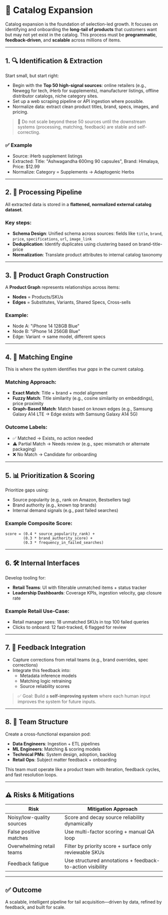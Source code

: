 # 🛒 Catalog Expansion

Catalog expansion is the foundation of selection-led growth. It focuses on identifying and onboarding the **long-tail of products** that customers want but may not yet exist in the catalog. This process must be **programmatic**, **feedback-driven**, and **scalable** across millions of items.

---

## 1. 🔍 Identification & Extraction

Start small, but start right:
- Begin with the **Top 50 high-signal sources**: online retailers (e.g., Newegg for tech, iHerb for supplements), manufacturer listings, offline distributor catalogs, niche category sites.
- Set up a web scraping pipeline or API ingestion where possible.
- Normalize data: extract clean product titles, brand, specs, images, and pricing.

> 🚫 Do not scale beyond these 50 sources until the downstream systems (processing, matching, feedback) are stable and self-correcting.

### ✅ Example
- Source: iHerb supplement listings
- Extracted: Title: "Ashwagandha 600mg 90 capsules", Brand: Himalaya, Price: $12.99
- Normalize: Category = Supplements → Adaptogenic Herbs

---

## 2. 🧳️ Processing Pipeline

All extracted data is stored in a **flattened, normalized external catalog dataset**.

### Key steps:
- **Schema Design**: Unified schema across sources: fields like `title`, `brand`, `price`, `specifications`, `url`, `image_link`
- **Deduplication**: Identify duplicates using clustering based on brand-title-price
- **Normalization**: Translate product attributes to internal catalog taxonomy

---

## 3. 🔗 Product Graph Construction

A **Product Graph** represents relationships across items:
- **Nodes** = Products/SKUs
- **Edges** = Substitutes, Variants, Shared Specs, Cross-sells

### Example:
- Node A: "iPhone 14 128GB Blue"
- Node B: "iPhone 14 256GB Blue"
- Edge: Variant → same model, different specs

---

## 4. 🧠 Matching Engine

This is where the system identifies *true gaps* in the current catalog.

### Matching Approach:
- **Exact Match**: Title + brand + model alignment
- **Fuzzy Match**: Title similarity (e.g., cosine similarity on embeddings), price proximity
- **Graph-Based Match**: Match based on known edges (e.g., Samsung Galaxy A14 LTE → Edge exists with Samsung Galaxy A14 5G)

### Outcome Labels:
- ✅ Matched → Exists, no action needed
- ⚠️ Partial Match → Needs review (e.g., spec mismatch or alternate packaging)
- ❌ No Match → Candidate for onboarding

---

## 5. 📊 Prioritization & Scoring

Prioritize gaps using:
- Source popularity (e.g., rank on Amazon, Bestsellers tag)
- Brand authority (e.g., known top brands)
- Internal demand signals (e.g., past failed searches)

### Example Composite Score:
```
score = (0.4 * source_popularity_rank) + 
        (0.3 * brand_authority_score) + 
        (0.3 * frequency_in_failed_searches)
```

---

## 6. 🛠️ Internal Interfaces

Develop tooling for:
- **Retail Teams**: UI with filterable unmatched items + status tracker
- **Leadership Dashboards**: Coverage KPIs, ingestion velocity, gap closure rate

### Example Retail Use-Case:
- Retail manager sees: 18 unmatched SKUs in top 100 failed queries
- Clicks to onboard: 12 fast-tracked, 6 flagged for review

---

## 7. 🔁 Feedback Integration

- Capture corrections from retail teams (e.g., brand overrides, spec corrections)
- Integrate this feedback into:
  - Metadata inference models
  - Matching logic retraining
  - Source reliability scores

> ✅ Goal: Build a **self-improving system** where each human input improves the system for future inputs.

---

## 8. 👥 Team Structure

Create a cross-functional expansion pod:
- **Data Engineers**: Ingestion + ETL pipelines
- **ML Engineers**: Matching & scoring models
- **Technical PMs**: System design, adoption, backlog
- **Retail Ops**: Subject matter feedback + onboarding

This team must operate like a product team with iteration, feedback cycles, and fast resolution loops.

---

## ⚠️ Risks & Mitigations

| Risk                                 | Mitigation Approach                                        |
|--------------------------------------|-------------------------------------------------------------|
| Noisy/low-quality sources            | Score and decay source reliability dynamically             |
| False positive matches               | Use multi-factor scoring + manual QA loop                  |
| Overwhelming retail teams            | Filter by priority score + surface only reviewable SKUs    |
| Feedback fatigue                     | Use structured annotations + feedback-to-action visibility  |

---

## ✅ Outcome

A scalable, intelligent pipeline for tail acquisition—driven by data, refined by feedback, and built for scale.
